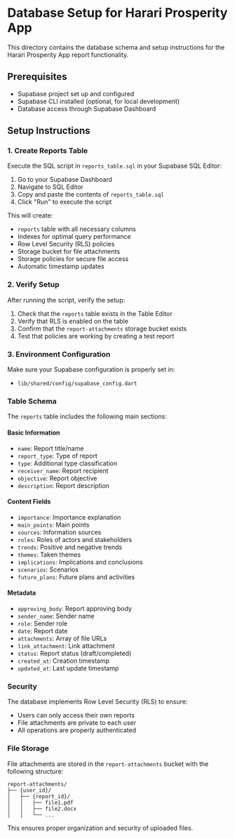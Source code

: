 # Database Setup for Harari Prosperity App

This directory contains the database schema and setup instructions for the Harari Prosperity App report functionality.

## Prerequisites

- Supabase project set up and configured
- Supabase CLI installed (optional, for local development)
- Database access through Supabase Dashboard

## Setup Instructions

### 1. Create Reports Table

Execute the SQL script in `reports_table.sql` in your Supabase SQL Editor:

1. Go to your Supabase Dashboard
2. Navigate to SQL Editor
3. Copy and paste the contents of `reports_table.sql`
4. Click "Run" to execute the script

This will create:
- `reports` table with all necessary columns
- Indexes for optimal query performance
- Row Level Security (RLS) policies
- Storage bucket for file attachments
- Storage policies for secure file access
- Automatic timestamp updates

### 2. Verify Setup

After running the script, verify the setup:

1. Check that the `reports` table exists in the Table Editor
2. Verify that RLS is enabled on the table
3. Confirm that the `report-attachments` storage bucket exists
4. Test that policies are working by creating a test report

### 3. Environment Configuration

Make sure your Supabase configuration is properly set in:
- `lib/shared/config/supabase_config.dart`

### Table Schema

The `reports` table includes the following main sections:

#### Basic Information
- `name`: Report title/name
- `report_type`: Type of report
- `type`: Additional type classification
- `receiver_name`: Report recipient
- `objective`: Report objective
- `description`: Report description

#### Content Fields
- `importance`: Importance explanation
- `main_points`: Main points
- `sources`: Information sources
- `roles`: Roles of actors and stakeholders
- `trends`: Positive and negative trends
- `themes`: Taken themes
- `implications`: Implications and conclusions
- `scenarios`: Scenarios
- `future_plans`: Future plans and activities

#### Metadata
- `approving_body`: Report approving body
- `sender_name`: Sender name
- `role`: Sender role
- `date`: Report date
- `attachments`: Array of file URLs
- `link_attachment`: Link attachment
- `status`: Report status (draft/completed)
- `created_at`: Creation timestamp
- `updated_at`: Last update timestamp

### Security

The database implements Row Level Security (RLS) to ensure:
- Users can only access their own reports
- File attachments are private to each user
- All operations are properly authenticated

### File Storage

File attachments are stored in the `report-attachments` bucket with the following structure:
```
report-attachments/
├── {user_id}/
│   ├── {report_id}/
│   │   ├── file1.pdf
│   │   ├── file2.docx
│   │   └── ...
```

This ensures proper organization and security of uploaded files.
